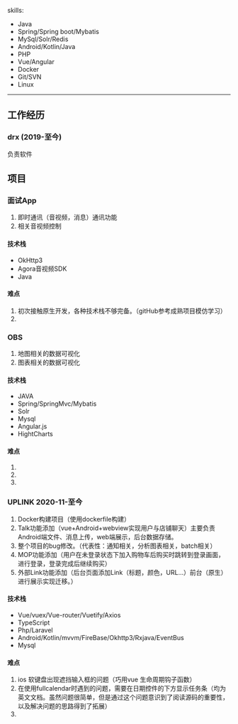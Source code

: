 skills:
  - Java
  - Spring/Spring boot/Mybatis
  - MySql/Solr/Redis
  - Android/Kotlin/Java
  - PHP
  - Vue/Angular
  - Docker
  - Git/SVN
  - Linux

---

## 工作经历

### drx (2019-至今) 

负责软件

## 项目

### 面试App
1. 即时通讯（音视频，消息）通讯功能
2. 相关音视频控制

#### 技术栈
+ OkHttp3
+ Agora音视频SDK
+ Java

#### 难点
1. 初次接触原生开发，各种技术栈不够完备。（gitHub参考成熟项目模仿学习）
2. 


### OBS
1. 地图相关的数据可视化
2. 图表相关的数据可视化

#### 技术栈
+ JAVA
+ Spring/SpringMvc/Mybatis
+ Solr
+ Mysql
+ Angular.js
+ HightCharts

#### 难点
1. 
2. 
3. 

### UPLINK 2020-11-至今

1. Docker构建项目（使用dockerfile构建）
2. Talk功能添加（vue+Android+webview实现用户与店铺聊天）主要负责Android端文件、消息上传，web端展示，后台数据存储。
3. 整个项目的bug修改。（代表性：通知相关，分析图表相关，batch相关）
4. MOP功能添加（用户在未登录状态下加入购物车后购买时跳转到登录画面，进行登录，登录完成后继续购买）
5. 外部Link功能添加（后台页面添加Link（标题，颜色，URL...）前台（原生）进行展示实现迁移。）

#### 技术栈
+ Vue/vuex/Vue-router/Vuetify/Axios
+ TypeScript
+ Php/Laravel
+ Android/Kotlin/mvvm/FireBase/Okhttp3/Rxjava/EventBus
+ Mysql

#### 难点
1. ios 软键盘出现遮挡输入框的问题（巧用vue 生命周期钩子函数）
2. 在使用fullcalendar时遇到的问题，需要在日期控件的下方显示任务条（均为英文文档。虽然问题很简单，但是通过这个问题意识到了阅读源码的重要性，以及解决问题的思路得到了拓展）
3. 
